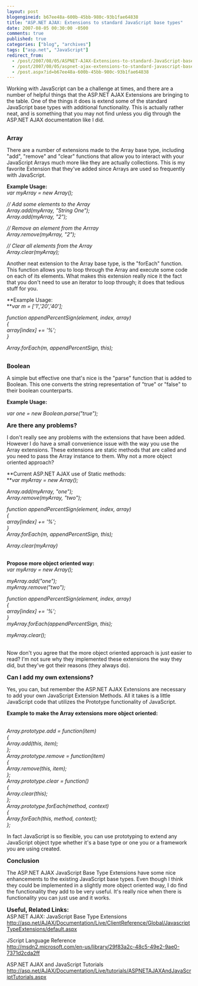 ```yaml
---
layout: post
blogengineid: b67ee48a-600b-45bb-980c-93b1fae64838
title: "ASP.NET AJAX: Extensions to standard JavaScript base types"
date: 2007-08-05 00:30:00 -0500
comments: true
published: true
categories: ["blog", "archives"]
tags: ["asp.net", "JavaScript"]
redirect_from: 
  - /post/2007/08/05/ASPNET-AJAX-Extensions-to-standard-JavaScript-base-types
  - /post/2007/08/05/aspnet-ajax-extensions-to-standard-javascript-base-types
  - /post.aspx?id=b67ee48a-600b-45bb-980c-93b1fae64838
---
```

<!-- more -->

Working with JavaScript can be a challenge at times, and there are a number of helpful things that the ASP.NET AJAX Extensions are bringing to the table. One of the things it does is extend some of the standard JavaScript base types with additional functionality. This is actually rather neat, and is something that you may not find unless you dig through the ASP.NET AJAX documentation like I did.

<br /> **<span style="font-size: medium;">Array</span>**

There are a number of extensions made to the Array base type, including "add", "remove" and "clear" functions that allow you to interact with your JavaScript Arrays much more like they are actually collections. This is my favorite Extension that they've added since Arrays are used so frequently with JavaScript.

**Example Usage:** <br /> *var myArray = new Array();*

*// Add some elements to the Array<br /> Array.add(myArray, "String One");<br /> Array.add(myArray, "2");*

*// Remove an element from the Arrray<br /> Array.remove(myArray, "2");*

*// Clear all elements from the Array<br /> Array.clear(myArray);*

Another neat extension to the Array base type, is the "forEach" function. This function allows you to loop through the Array and execute some code on each of its elements. What makes this extension really nice it the fact that you don't need to use an iterator to loop through; it does that tedious stuff for you.

**Example Usage:<br /> ***var m = ['1','20','40'];*

*function appendPercentSign(element, index, array)<br /> {<br />     array[index] += '%';<br /> }*

*Array.forEach(m, appendPercentSign, this);*

<br /> **<span style="font-size: medium;">Boolean</span>**

A simple but effective one that's nice is the "parse" function that is added to Boolean. This one converts the string representation of "true" or "false" to their boolean counterparts.

**Example Usage:**

*var one = new Boolean.parse("true");*

 

**<span style="font-size: medium;">Are there any problems?</span>**

I don't really see any problems with the extensions that have been added. However I do have a small convenience issue with the way you use the Array extensions. These extensions are static methods that are called and you need to pass the Array instance to them. Why not a more object oriented approach?

**Current ASP.NET AJAX use of Static methods:<br /> ***var myArray = new Array();*

*Array.add(myArray, "one");<br /> Array.remove(myArray, "two");*

*function appendPercentSign(element, index, array)<br /> {<br />     array[index] += '%';<br /> }<br /> Array.forEach(m, appendPercentSign, this);*

*Array.clear(myArray)*

<br /> **Propose more object oriented way:**<br /> *var myArray = new Array();*

*myArray.add("one");<br /> myArray.remove("two");*

*function appendPercentSign(element, index, array)<br /> {<br />     array[index] += '%';<br /> }<br /> myArray.forEach(appendPercentSign, this);*

*myArray.clear();*

<br /> Now don't you agree that the more object oriented approach is just easier to read? I'm not sure why they implemented these extensions the way they did, but they've got their reasons (they always do).

 

**<span style="font-size: medium;">Can I add my own extensions?</span>**

Yes, you can, but remember the ASP.NET AJAX Extensions are necessary to add your own JavaScript Extension Methods. All it takes is a little JavaScript code that utilizes the Prototype functionality of JavaScript.

**Example to make the Array extensions more object oriented:**

<br /> *Array.prototype.add = function(item)<br /> {<br />  Array.add(this, item);<br /> };<br /> Array.prototype.remove = function(item)<br /> {<br />  Array.remove(this, item);<br /> };<br /> Array.prototype.clear = function()<br /> {<br />  Array.clear(this);<br /> };<br /> Array.prototype.forEach(method, context)<br /> {<br />  Array.forEach(this, method, context);<br /> };*

In fact JavaScript is so flexible, you can use prototyping to extend any JavaScript object type whether it's a base type or one you or a framework you are using created.

**<span style="font-size: medium;">Conclusion</span>**

The ASP.NET AJAX JavaScript Base Type Extensions have some nice enhancements to the existing JavaScript base types. Even though I think they could be implemented in a slightly more object oriented way, I do find the functionality they add to be very useful. It's really nice when there is functionality you can just use and it works.

 

**<span style="font-size: medium;">Useful, Related Links:</span>**<br /> ASP.NET AJAX: JavaScript Base Type Extensions<br /> <a href="http://asp.net/AJAX/Documentation/Live/ClientReference/Global/JavascriptTypeExtensions/default.aspx">http://asp.net/AJAX/Documentation/Live/ClientReference/Global/JavascriptTypeExtensions/default.aspx</a>

JScript Language Reference<br /> <a href="http://msdn2.microsoft.com/en-us/library/29f83a2c-48c5-49e2-9ae0-7371d2cda2ff">http://msdn2.microsoft.com/en-us/library/29f83a2c-48c5-49e2-9ae0-7371d2cda2ff</a>

ASP.NET AJAX and JavaScript Tutorials<br /> <a href="http://asp.net/AJAX/Documentation/Live/tutorials/ASPNETAJAXAndJavaScriptTutorials.aspx">http://asp.net/AJAX/Documentation/Live/tutorials/ASPNETAJAXAndJavaScriptTutorials.aspx</a>
